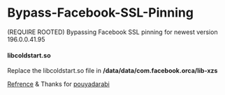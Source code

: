# Bypass-Facebook-SSL-Pinning
(REQUIRE ROOTED)
Bypassing Facebook SSL pinning for newest version 196.0.0.41.95


#### libcoldstart.so

Replace the libcoldstart.so file in **/data/data/com.facebook.orca/lib-xzs**



[Refrence](https://serializethoughts.com/2016/08/18/bypassing-ssl-pinning-in-android-applications/) & Thanks for [pouyadarabi](https://github.com/pouyadarabi/Facebook_SSL_Pinning)
